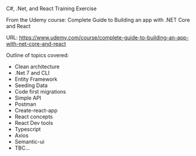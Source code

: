 C#, .Net, and React Training Exercise

From the Udemy course: Complete Guide to Building an app with .NET Core and React

URL: https://www.udemy.com/course/complete-guide-to-building-an-app-with-net-core-and-react

Outline of topics covered:
- Clean architecture
- .Net 7 and CLI
- Entity Framework
- Seeding Data
- Code first migrations
- Simple API
- Postman
- Create-react-app
- React concepts
- React Dev tools
- Typescript
- Axios
- Semantic-ui
- TBC...
